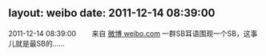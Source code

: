 layout: weibo
date: 2011-12-14 08:39:00
---
<meta name="referrer" content="no-referrer" />

2011-12-14 08:39:00  &nbsp;&nbsp;&nbsp;&nbsp;&nbsp;&nbsp; 来自 <a href="http://weibo.com/" rel="nofollow">微博 weibo.com</a>
一群SB耳语围观一个SB，这事儿就是最SB的…… ​​​
